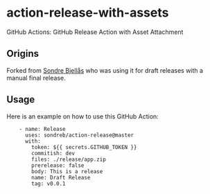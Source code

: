 # action-release-with-assets

GitHub Actions: GitHub Release Action with Asset Attachment

## Origins

Forked from [Sondre Bjellås](https://github.com/sondreb/action-release) who was using it for draft releases with a manual final release.

## Usage

Here is an example on how to use this GitHub Action:

```
    - name: Release
      uses: sondreb/action-release@master
      with:
        token: ${{ secrets.GITHUB_TOKEN }}
        commitish: dev
        files: ./release/app.zip
        prerelease: false
        body: This is a release
        name: Draft Release
        tag: v0.0.1
```
